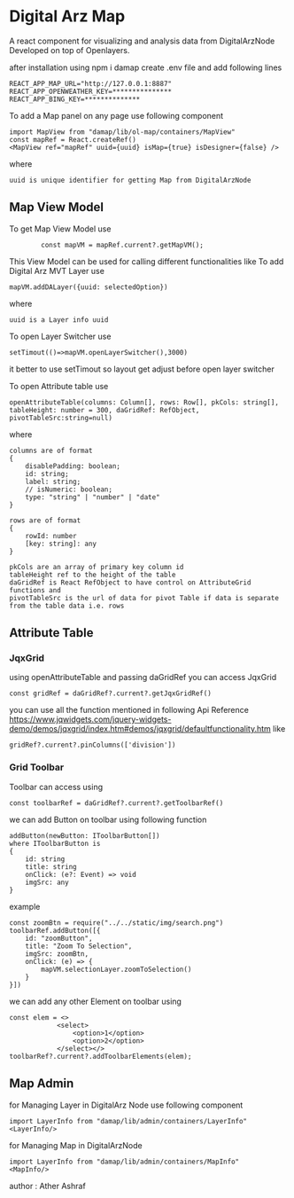 # Digital Arz Map

A react component for visualizing and analysis data from DigitalArzNode Developed on top of Openlayers.

after installation using npm i damap create .env file and add following lines

```angular2html
REACT_APP_MAP_URL="http://127.0.0.1:8887"
REACT_APP_OPENWEATHER_KEY=***************
REACT_APP_BING_KEY=**************

```

To add a Map panel on any page use following component

```angular2html
import MapView from "damap/lib/ol-map/containers/MapView"
const mapRef = React.createRef()
<MapView ref="mapRef" uuid={uuid} isMap={true} isDesigner={false} />
```

where

    uuid is unique identifier for getting Map from DigitalArzNode

## Map View Model

To get Map View Model use

```angular2html
        const mapVM = mapRef.current?.getMapVM();
```    

This View Model can be used for calling different functionalities like
To add Digital Arz MVT Layer use

    mapVM.addDALayer({uuid: selectedOption})

where

    uuid is a Layer info uuid

To open Layer Switcher use

    setTimout(()=>mapVM.openLayerSwitcher(),3000)

it better to use setTimout so layout get adjust before open layer switcher

To open Attribute table use

    openAttributeTable(columns: Column[], rows: Row[], pkCols: string[], tableHeight: number = 300, daGridRef: RefObject, pivotTableSrc:string=null)

where

    columns are of format
    {
        disablePadding: boolean;
        id: string;
        label: string;
        // isNumeric: boolean;
        type: "string" | "number" | "date"
    }

    rows are of format
    {
        rowId: number
        [key: string]: any
    }

    pkCols are an array of primary key column id
    tableHeight ref to the height of the table
    daGridRef is React RefObject to have control on AttributeGrid functions and
    pivotTableSrc is the url of data for pivot Table if data is separate from the table data i.e. rows

## Attribute Table

### JqxGrid

using openAttributeTable and passing daGridRef you can access JqxGrid

    const gridRef = daGridRef?.current?.getJqxGridRef()

you can use all the function mentioned in following Api
Reference https://www.jqwidgets.com/jquery-widgets-demo/demos/jqxgrid/index.htm#demos/jqxgrid/defaultfunctionality.htm
like

    gridRef?.current?.pinColumns(['division'])

### Grid Toolbar

Toolbar can access using

    const toolbarRef = daGridRef?.current?.getToolbarRef()

we can add Button on toolbar using following function

    addButton(newButton: IToolbarButton[])
    where IToolbarButton is 
    {
        id: string
        title: string
        onClick: (e?: Event) => void
        imgSrc: any
    }

example

    const zoomBtn = require("../../static/img/search.png")
    toolbarRef.addButton([{
        id: "zoomButton",
        title: "Zoom To Selection",
        imgSrc: zoomBtn,
        onClick: (e) => {
            mapVM.selectionLayer.zoomToSelection()
        }
    }])

we can add any other Element on toolbar using

    const elem = <>
                <select>
                    <option>1</option>
                    <option>2</option>
                </select></>
    toolbarRef?.current?.addToolbarElements(elem);

## Map Admin

for Managing Layer in DigitalArz Node use following component

```angular2html
import LayerInfo from "damap/lib/admin/containers/LayerInfo"
<LayerInfo/>
```

for Managing Map in DigitalArzNode

```angular2html
import LayerInfo from "damap/lib/admin/containers/MapInfo"
<MapInfo/>
```

author : Ather Ashraf
